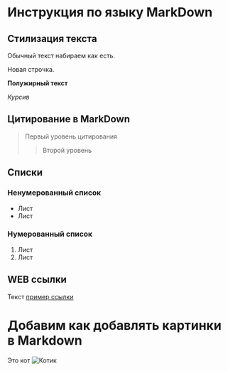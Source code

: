 # Инструкция по языку MarkDown

## Стилизация текста
Обычный текст набираем как есть.

Новая строчка.

**Полужирный текст**

*Курсив*

## Цитирование в MarkDown
> Первый уровень цитирования 
>> Второй уровень

## Списки
### Ненумерованный список

* Лист
* Лист

### Нумерованный список
1. Лист
2. Лист

## WEB ссылки
Текст [пример ссылки](http.example.com "Всплывающая подсказка")

# Добавим как добавлять картинки в Markdown
Это кот
![Котик](kotik.jpg)
